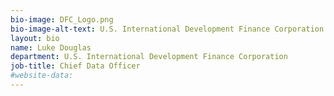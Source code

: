 ```yaml
---
bio-image: DFC_Logo.png
bio-image-alt-text: U.S. International Development Finance Corporation
layout: bio
name: Luke Douglas
department: U.S. International Development Finance Corporation
job-title: Chief Data Officer
#website-data: 
---
```

